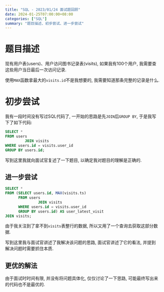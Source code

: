 ```yaml
---
title: "SQL - 2023/01/24 面试题回顾"
date: 2024-01-25T07:00:00+08:00
categories: ["SQL"]
summary: "题目描述、初步尝试、进一步尝试"
---
```


# 题目描述

现有用户表(users)、用户访问图书记录表(visits), 如果我有100个用户, 我需要查这些用户当日最后一次访问记录.

使用`MAX`函数拿最大的`visits.id`不是我想要的, 我需要知道那条完整的记录是什么.

# 初步尝试

我有一段时间没有写过SQL代码了, 一开始的思路是先`JOIN`后`GROUP BY`, 于是我写下了如下代码:

```sql
SELECT *
FROM users
         JOIN visits
WHERE users.id = visits.user_id
GROUP BY users.id;
```

写到这里我就向面试官复述了一下题目, 以确定我对题目的理解是正确的.

## 进一步尝试

```sql
SELECT *
FROM (SELECT users.id, MAX(visits.ts)
      FROM users
               JOIN visits
      WHERE users.id = visits.user_id
      GROUP BY users.id) AS user_latest_visit
JOIN visits;
```

由于我关注到了拿不到`visits`表整行的数据, 所以又用了一个查询去获取这部分数据.

写到这里我与面试官讲述了我解决该问题的思路, 面试官讲述了它的看法, 并提到解决问题时需要抓住本质.

## 更优的解法

由于面试时时间有限, 并没有将问题具体化, 仅仅讨论了一下思路, 可能最终写出来的代码也不是最优的.
